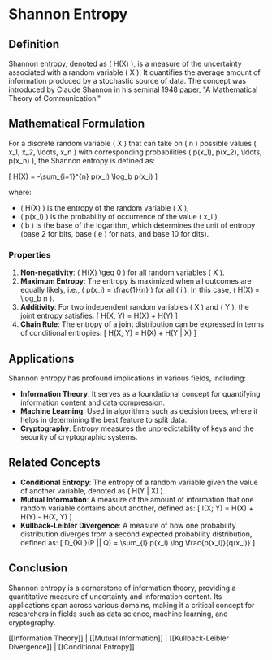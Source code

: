 
# Shannon Entropy

## Definition
Shannon entropy, denoted as \( H(X) \), is a measure of the uncertainty associated with a random variable \( X \). It quantifies the average amount of information produced by a stochastic source of data. The concept was introduced by Claude Shannon in his seminal 1948 paper, "A Mathematical Theory of Communication."

## Mathematical Formulation
For a discrete random variable \( X \) that can take on \( n \) possible values \( x_1, x_2, \ldots, x_n \) with corresponding probabilities \( p(x_1), p(x_2), \ldots, p(x_n) \), the Shannon entropy is defined as:

\[
H(X) = -\sum_{i=1}^{n} p(x_i) \log_b p(x_i)
\]

where:
- \( H(X) \) is the entropy of the random variable \( X \),
- \( p(x_i) \) is the probability of occurrence of the value \( x_i \),
- \( b \) is the base of the logarithm, which determines the unit of entropy (base 2 for bits, base \( e \) for nats, and base 10 for dits).

### Properties
1. **Non-negativity**: \( H(X) \geq 0 \) for all random variables \( X \).
2. **Maximum Entropy**: The entropy is maximized when all outcomes are equally likely, i.e., \( p(x_i) = \frac{1}{n} \) for all \( i \). In this case, \( H(X) = \log_b n \).
3. **Additivity**: For two independent random variables \( X \) and \( Y \), the joint entropy satisfies:
   \[
   H(X, Y) = H(X) + H(Y)
   \]
4. **Chain Rule**: The entropy of a joint distribution can be expressed in terms of conditional entropies:
   \[
   H(X, Y) = H(X) + H(Y | X)
   \]

## Applications
Shannon entropy has profound implications in various fields, including:
- **Information Theory**: It serves as a foundational concept for quantifying information content and data compression.
- **Machine Learning**: Used in algorithms such as decision trees, where it helps in determining the best feature to split data.
- **Cryptography**: Entropy measures the unpredictability of keys and the security of cryptographic systems.

## Related Concepts
- **Conditional Entropy**: The entropy of a random variable given the value of another variable, denoted as \( H(Y | X) \).
- **Mutual Information**: A measure of the amount of information that one random variable contains about another, defined as:
  \[
  I(X; Y) = H(X) + H(Y) - H(X, Y)
  \]
- **Kullback-Leibler Divergence**: A measure of how one probability distribution diverges from a second expected probability distribution, defined as:
  \[
  D_{KL}(P || Q) = \sum_{i} p(x_i) \log \frac{p(x_i)}{q(x_i)}
  \]

## Conclusion
Shannon entropy is a cornerstone of information theory, providing a quantitative measure of uncertainty and information content. Its applications span across various domains, making it a critical concept for researchers in fields such as data science, machine learning, and cryptography.

[[Information Theory]] | [[Mutual Information]] | [[Kullback-Leibler Divergence]] | [[Conditional Entropy]]
